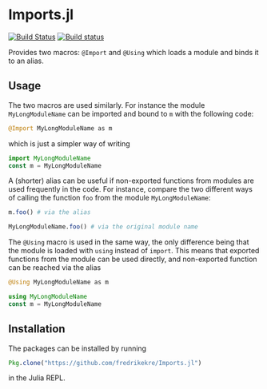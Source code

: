 # Imports.jl

[![Build Status][travis-img]][travis-url]
[![Build status][appveyor-img]][appveyor-url]

Provides two macros: `@Import` and `@Using` which loads a module and binds it to an alias.

## Usage

The two macros are used similarly. For instance the module `MyLongModuleName` can be imported
and bound to `m` with the following code:

```jl
@Import MyLongModuleName as m
```

which is just a simpler way of writing

```jl
import MyLongModuleName
const m = MyLongModuleName
```

A (shorter) alias can be useful if non-exported functions from modules are used frequently
in the code. For instance, compare the two different ways of calling the function `foo`
from the module `MyLongModuleName`:

```jl
m.foo() # via the alias

MyLongModuleName.foo() # via the original module name
```

The `@Using` macro is used in the same way, the only difference being that the module is
loaded with `using` instead of `import`. This means that exported functions from the module
can be used directly, and non-exported function can be reached via the alias

```jl
@Using MyLongModuleName as m
```


```jl
using MyLongModuleName
const m = MyLongModuleName
```

## Installation

The packages can be installed by running

```jl
Pkg.clone("https://github.com/fredrikekre/Imports.jl")
```

in the Julia REPL.

[travis-img]: https://travis-ci.org/fredrikekre/Imports.jl.svg?branch=master
[travis-url]: https://travis-ci.org/fredrikekre/Imports.jl

[appveyor-img]: https://ci.appveyor.com/api/projects/status/ue16j31vjfnm2ask/branch/master?svg=true
[appveyor-url]: https://ci.appveyor.com/project/fredrikekre/imports-jl/branch/master
